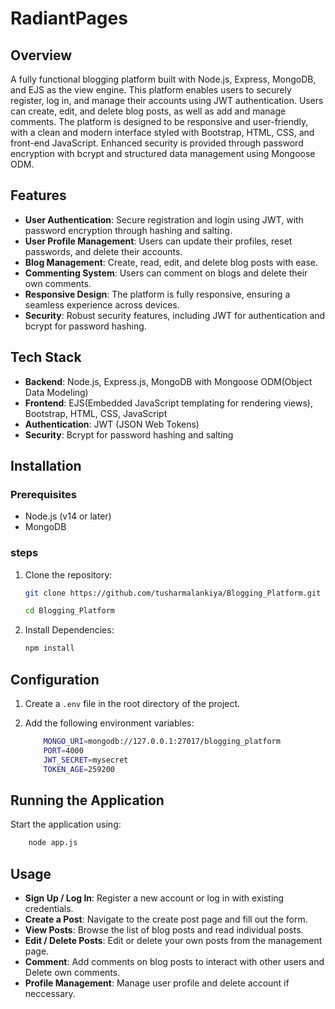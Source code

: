 # RadiantPages

## Overview

A fully functional blogging platform built with Node.js, Express, MongoDB, and EJS as the view engine. This platform enables users to securely register, log in, and manage their accounts using JWT authentication. Users can create, edit, and delete blog posts, as well as add and manage comments. The platform is designed to be responsive and user-friendly, with a clean and modern interface styled with Bootstrap, HTML, CSS, and front-end JavaScript. Enhanced security is provided through password encryption with bcrypt and structured data management using Mongoose ODM.

## Features

- **User Authentication**: Secure registration and login using JWT, with password encryption through hashing and salting.
- **User Profile Management**: Users can update their profiles, reset passwords, and delete their accounts.
- **Blog Management**: Create, read, edit, and delete blog posts with ease.
- **Commenting System**: Users can comment on blogs and delete their own comments.
- **Responsive Design**: The platform is fully responsive, ensuring a seamless experience across devices.
- **Security**: Robust security features, including JWT for authentication and bcrypt for password hashing.

## Tech Stack
- **Backend**: Node.js, Express.js, MongoDB with Mongoose ODM(Object Data Modeling)
- **Frontend**: EJS(Embedded JavaScript templating for rendering views), Bootstrap, HTML, CSS, JavaScript
- **Authentication**: JWT (JSON Web Tokens)
- **Security**: Bcrypt for password hashing and salting

## Installation

### Prerequisites

- Node.js (v14 or later)
- MongoDB

### steps

1. Clone the repository:

    ```bash
    git clone https://github.com/tusharmalankiya/Blogging_Platform.git
    ```
    ```bash
    cd Blogging_Platform
    ```
2. Install Dependencies:

    ```bash
    npm install
    ```
## Configuration
1. Create a `.env` file in the root directory of the project.

2. Add the following environment variables:
    ```bash 
        MONGO_URI=mongodb://127.0.0.1:27017/blogging_platform
        PORT=4000
        JWT_SECRET=mysecret
        TOKEN_AGE=259200
    ```
## Running the Application
Start the application using:
```bash
    node app.js
```

## Usage

- **Sign Up / Log In**: Register a new account or log in with existing credentials.
- **Create a Post**: Navigate to the create post page and fill out the form.
- **View Posts**: Browse the list of blog posts and read individual posts.
- **Edit / Delete Posts**: Edit or delete your own posts from the management page.
- **Comment**: Add comments on blog posts to interact with other users and Delete own comments.
- **Profile Management**: Manage user profile and delete account if neccessary.
